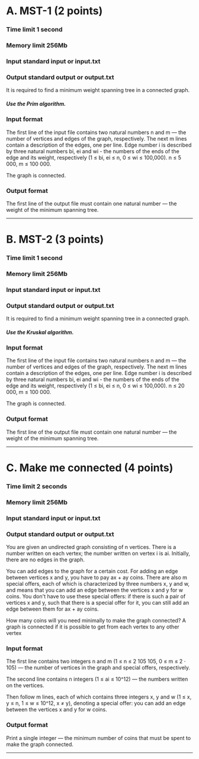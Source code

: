 # A. MST-1 (2 points)

### Time limit 1 second

### Memory limit 256Mb

### Input standard input or input.txt

### Output standard output or output.txt

It is required to find a minimum weight spanning tree in a connected graph.

##### Use the Prim algorithm.

### Input format
The first line of the input file contains two natural numbers n and m — the number of vertices and edges of the graph, respectively. The next m lines contain a description of the edges, one per line. Edge number i is described by three natural numbers bi, ei and wi - the numbers of the ends of the edge and its weight, respectively (1 ≤ bi, ei ≤ n, 0 ≤ wi ≤ 100,000). n ≤ 5 000, m ≤ 100 000.

The graph is connected.

### Output format
The first line of the output file must contain one natural number — the weight of the minimum spanning tree.


---
# B. MST-2 (3 points)

### Time limit 1 second

### Memory limit 256Mb

### Input standard input or input.txt

### Output standard output or output.txt


It is required to find a minimum weight spanning tree in a connected graph.

##### Use the Kruskal algorithm.

### Input format
The first line of the input file contains two natural numbers n and m — the number of vertices and edges of the graph, respectively. The next m lines contain a description of the edges, one per line. Edge number i is described by three natural numbers bi, ei and wi - the numbers of the ends of the edge and its weight, respectively (1 ≤ bi, ei ≤ n, 0 ≤ wi ≤ 100,000). n ≤ 20 000, m ≤ 100 000.

The graph is connected.

### Output format
The first line of the output file must contain one natural number — the weight of the minimum spanning tree.


---
# C. Make me connected (4 points)

### Time limit 2 seconds

### Memory limit 256Mb

### Input standard input or input.txt

### Output standard output or output.txt

You are given an undirected graph consisting of n vertices. There is a number written on each vertex; the number written on vertex i is ai. Initially, there are no edges in the graph.

You can add edges to the graph for a certain cost. For adding an edge between vertices x and y, you have to pay ax + ay coins. There are also m special offers, each of which is characterized by three numbers x, y and w, and means that you can add an edge between the vertices x and y for w coins. You don't have to use these special offers: if there is such a pair of vertices x and y, such that there is a special offer for it, you can still add an edge between them for ax + ay coins.

How many coins will you need minimally to make the graph connected? A graph is connected if it is possible to get from each vertex to any other vertex

### Input format
The first line contains two integers n and m (1 ≤ n ≤ 2 105 105, 0 ≤ m ≤ 2 ⋅ 105) — the number of vertices in the graph and special offers, respectively.

The second line contains n integers (1 ≤ ai ≤ 10^12) — the numbers written on the vertices.

Then follow m lines, each of which contains three integers x, y and w (1 ≤ x, y ≤ n, 1 ≤ w ≤ 10^12, x ≠ y), denoting a special offer: you can add an edge between the vertices x and y for w coins.

### Output format
Print a single integer — the minimum number of coins that must be spent to make the graph connected.

---
